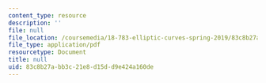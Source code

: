 ```yaml
---
content_type: resource
description: ''
file: null
file_location: /coursemedia/18-783-elliptic-curves-spring-2019/83c8b27abb3c21e8d15dd9e424a160de_MIT18_783S19_lec16.pdf
file_type: application/pdf
resourcetype: Document
title: null
uid: 83c8b27a-bb3c-21e8-d15d-d9e424a160de
---
```

